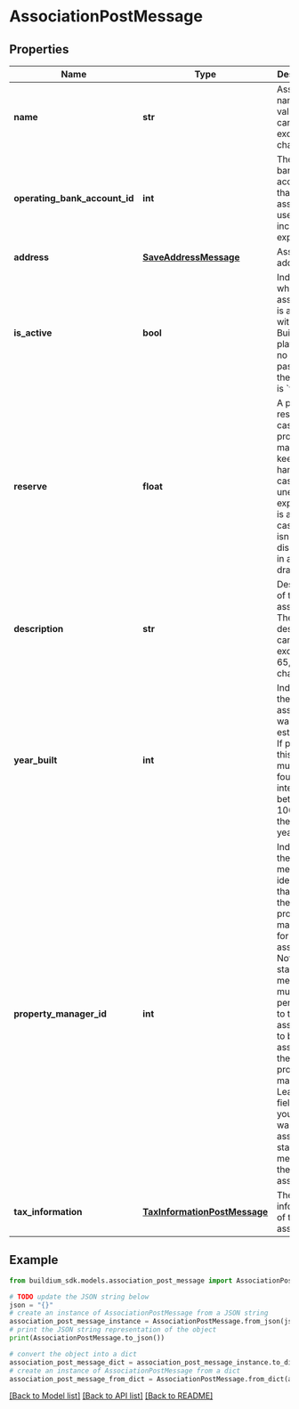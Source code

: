 # AssociationPostMessage


## Properties

Name | Type | Description | Notes
------------ | ------------- | ------------- | -------------
**name** | **str** | Association name. The value cannot exceed 127 characters. | 
**operating_bank_account_id** | **int** | The primary bank account that an association uses for its income and expenses. | 
**address** | [**SaveAddressMessage**](SaveAddressMessage.md) | Association address. | 
**is_active** | **bool** | Indicates whether the association is active within the Buildium platform. If no value is passed in the default is &#x60;true&#x60;. | [optional] 
**reserve** | **float** | A property reserve is cash that a property manager keeps on hand in case of unexpected expenses. It is available cash that isn&#39;t disbursed in an owner draw. | [optional] 
**description** | **str** | Description of the association. The description cannot exceed 65,535 characters. | [optional] 
**year_built** | **int** | Indicates the year the association was established. If provided this value must be a four digit integer between 1000 and the current year. | [optional] 
**property_manager_id** | **int** | Indicates the staff member identifier that acts as the property manager for this association. Note, the staff member must have permissions to this association to be assigned as the property manager.  Leave this field null if you don&#39;t want to assign a staff member to the association. | [optional] 
**tax_information** | [**TaxInformationPostMessage**](TaxInformationPostMessage.md) | The tax information of the association. | [optional] 

## Example

```python
from buildium_sdk.models.association_post_message import AssociationPostMessage

# TODO update the JSON string below
json = "{}"
# create an instance of AssociationPostMessage from a JSON string
association_post_message_instance = AssociationPostMessage.from_json(json)
# print the JSON string representation of the object
print(AssociationPostMessage.to_json())

# convert the object into a dict
association_post_message_dict = association_post_message_instance.to_dict()
# create an instance of AssociationPostMessage from a dict
association_post_message_from_dict = AssociationPostMessage.from_dict(association_post_message_dict)
```
[[Back to Model list]](../README.md#documentation-for-models) [[Back to API list]](../README.md#documentation-for-api-endpoints) [[Back to README]](../README.md)


